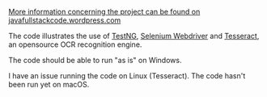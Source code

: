 [More information concerning the project can be found on javafullstackcode.wordpress.com](https://javafullstackcode.wordpress.com/, "Java Full Stack Code")

The code illustrates the use of [TestNG](https://testng.org/doc/index.html "TestNG website homepage"), [Selenium Webdriver](https://www.selenium.dev/documentation/en/webdriver/ "Selenium webdriver page") and [Tesseract](https://tesseract-ocr.github.io/tessdoc/ "Tesseract on GitHub"), an opensource OCR recognition engine.

The code should be able to run "as is" on Windows.

I have an issue running the code on Linux (Tesseract).
The code hasn't been run yet on macOS.


